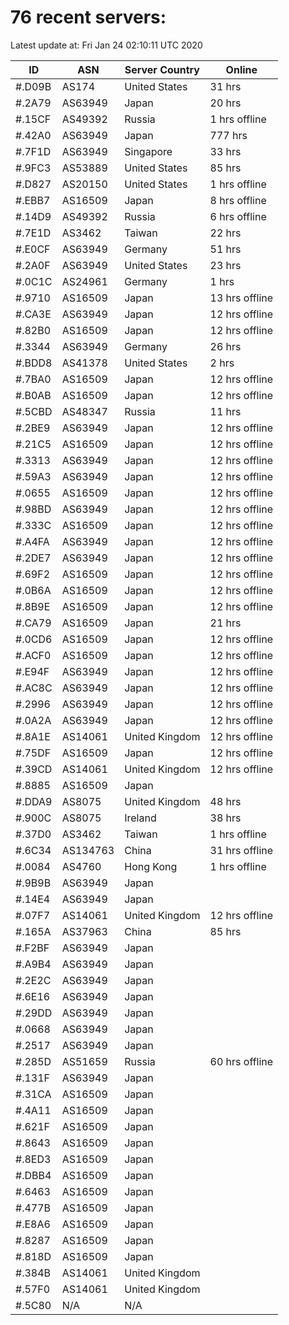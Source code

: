 # 76 recent servers:

Latest update at: Fri Jan 24 02:10:11 UTC 2020

| ID | ASN | Server Country | Online |
| -- | --- | -------------- | ------ |
| #.D09B | AS174 | United States | 31 hrs |
| #.2A79 | AS63949 | Japan | 20 hrs |
| #.15CF | AS49392 | Russia | 1 hrs offline |
| #.42A0 | AS63949 | Japan | 777 hrs |
| #.7F1D | AS63949 | Singapore | 33 hrs |
| #.9FC3 | AS53889 | United States | 85 hrs |
| #.D827 | AS20150 | United States | 1 hrs offline |
| #.EBB7 | AS16509 | Japan | 8 hrs offline |
| #.14D9 | AS49392 | Russia | 6 hrs offline |
| #.7E1D | AS3462 | Taiwan | 22 hrs |
| #.E0CF | AS63949 | Germany | 51 hrs |
| #.2A0F | AS63949 | United States | 23 hrs |
| #.0C1C | AS24961 | Germany | 1 hrs |
| #.9710 | AS16509 | Japan | 13 hrs offline |
| #.CA3E | AS63949 | Japan | 12 hrs offline |
| #.82B0 | AS16509 | Japan | 12 hrs offline |
| #.3344 | AS63949 | Germany | 26 hrs |
| #.BDD8 | AS41378 | United States | 2 hrs |
| #.7BA0 | AS16509 | Japan | 12 hrs offline |
| #.B0AB | AS16509 | Japan | 12 hrs offline |
| #.5CBD | AS48347 | Russia | 11 hrs |
| #.2BE9 | AS63949 | Japan | 12 hrs offline |
| #.21C5 | AS16509 | Japan | 12 hrs offline |
| #.3313 | AS63949 | Japan | 12 hrs offline |
| #.59A3 | AS63949 | Japan | 12 hrs offline |
| #.0655 | AS16509 | Japan | 12 hrs offline |
| #.98BD | AS63949 | Japan | 12 hrs offline |
| #.333C | AS16509 | Japan | 12 hrs offline |
| #.A4FA | AS63949 | Japan | 12 hrs offline |
| #.2DE7 | AS63949 | Japan | 12 hrs offline |
| #.69F2 | AS16509 | Japan | 12 hrs offline |
| #.0B6A | AS16509 | Japan | 12 hrs offline |
| #.8B9E | AS16509 | Japan | 12 hrs offline |
| #.CA79 | AS16509 | Japan | 21 hrs |
| #.0CD6 | AS16509 | Japan | 12 hrs offline |
| #.ACF0 | AS16509 | Japan | 12 hrs offline |
| #.E94F | AS63949 | Japan | 12 hrs offline |
| #.AC8C | AS63949 | Japan | 12 hrs offline |
| #.2996 | AS63949 | Japan | 12 hrs offline |
| #.0A2A | AS63949 | Japan | 12 hrs offline |
| #.8A1E | AS14061 | United Kingdom | 12 hrs offline |
| #.75DF | AS16509 | Japan | 12 hrs offline |
| #.39CD | AS14061 | United Kingdom | 12 hrs offline |
| #.8885 | AS16509 | Japan | |
| #.DDA9 | AS8075 | United Kingdom | 48 hrs |
| #.900C | AS8075 | Ireland | 38 hrs |
| #.37D0 | AS3462 | Taiwan | 1 hrs offline |
| #.6C34 | AS134763 | China | 31 hrs offline |
| #.0084 | AS4760 | Hong Kong | 1 hrs offline |
| #.9B9B | AS63949 | Japan | |
| #.14E4 | AS63949 | Japan | |
| #.07F7 | AS14061 | United Kingdom | 12 hrs offline |
| #.165A | AS37963 | China | 85 hrs |
| #.F2BF | AS63949 | Japan | |
| #.A9B4 | AS63949 | Japan | |
| #.2E2C | AS63949 | Japan | |
| #.6E16 | AS63949 | Japan | |
| #.29DD | AS63949 | Japan | |
| #.0668 | AS63949 | Japan | |
| #.2517 | AS63949 | Japan | |
| #.285D | AS51659 | Russia | 60 hrs offline |
| #.131F | AS63949 | Japan | |
| #.31CA | AS16509 | Japan | |
| #.4A11 | AS16509 | Japan | |
| #.621F | AS16509 | Japan | |
| #.8643 | AS16509 | Japan | |
| #.8ED3 | AS16509 | Japan | |
| #.DBB4 | AS16509 | Japan | |
| #.6463 | AS16509 | Japan | |
| #.477B | AS16509 | Japan | |
| #.E8A6 | AS16509 | Japan | |
| #.8287 | AS16509 | Japan | |
| #.818D | AS16509 | Japan | |
| #.384B | AS14061 | United Kingdom | |
| #.57F0 | AS14061 | United Kingdom | |
| #.5C80 | N/A | N/A | |

